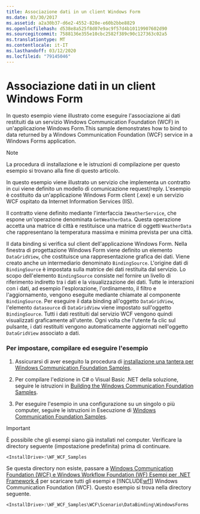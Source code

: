 ```yaml
---
title: Associazione dati in un client Windows Form
ms.date: 03/30/2017
ms.assetid: a2a30b37-d6e2-4552-820e-e60b2bbe8829
ms.openlocfilehash: d538e8a525f8d07e9ac9f57d4b10119907602d90
ms.sourcegitcommit: 7588136e355e10cbc2582f389c90c127363c02a5
ms.translationtype: MT
ms.contentlocale: it-IT
ms.lasthandoff: 03/12/2020
ms.locfileid: "79145046"
---
```

# <a name="data-binding-in-a-windows-forms-client"></a>Associazione dati in un client Windows Form
In questo esempio viene illustrato come eseguire l'associazione ai dati restituiti da un servizio Windows Communication Foundation (WCF) in un'applicazione Windows Form.This sample demonstrates how to bind to data returned by a Windows Communication Foundation (WCF) service in a Windows Forms application.  
  
> [!NOTE]
> La procedura di installazione e le istruzioni di compilazione per questo esempio si trovano alla fine di questo articolo.  
  
 In questo esempio viene illustrato un servizio che implementa un contratto in cui viene definito un modello di comunicazione request/reply. L'esempio è costituito da un'applicazione Windows Form client (.exe) e un servizio WCF ospitato da Internet Information Services (IIS).  
  
 Il contratto viene definito mediante l'interfaccia `IWeatherService`, che espone un'operazione denominata `GetWeatherData`. Questa operazione accetta una matrice di città e restituisce una matrice di oggetti `WeatherData` che rappresentano la temperatura massima e minima prevista per una città.  
  
 Il data binding si verifica sul client dell'applicazione Windows Form. Nella finestra di progettazione Windows Form viene definito un elemento `DataGridView`, che costituisce una rappresentazione grafica dei dati. Viene creato anche un intermediario denominato `BindingSource`. L'origine dati di `BindingSource` è impostata sulla matrice dei dati restituita dal servizio. Lo scopo dell'elemento `BindingSource` consiste nel fornire un livello di riferimento indiretto tra i dati e la visualizzazione dei dati. Tutte le interazioni con i dati, ad esempio l'esplorazione, l'ordinamento, il filtro e l'aggiornamento, vengono eseguite mediante chiamate al componente `BindingSource`. Per eseguire il data binding all'oggetto `DataGridView`, l'elemento `datasource` di `DataGridView` viene impostato sull'oggetto `BindingSource`. Tutti i dati restituiti dal servizio WCF vengono quindi visualizzati graficamente all'utente.  Ogni volta che l'utente fa clic sul pulsante, i dati restituiti vengono automaticamente aggiornati nell'oggetto `DataGridView` associato a dati.  
  
### <a name="to-set-up-build-and-run-the-sample"></a>Per impostare, compilare ed eseguire l'esempio  
  
1. Assicurarsi di aver eseguito la procedura di [installazione una tantera per Windows Communication Foundation Samples](../../../../docs/framework/wcf/samples/one-time-setup-procedure-for-the-wcf-samples.md).  
  
2. Per compilare l'edizione in C# o Visual Basic .NET della soluzione, seguire le istruzioni in [Building the Windows Communication Foundation Samples](../../../../docs/framework/wcf/samples/building-the-samples.md).  
  
3. Per eseguire l'esempio in una configurazione su un singolo o più computer, seguire le istruzioni in Esecuzione di [Windows Communication Foundation Samples](../../../../docs/framework/wcf/samples/running-the-samples.md).  
  
> [!IMPORTANT]
> È possibile che gli esempi siano già installati nel computer. Verificare la directory seguente (impostazione predefinita) prima di continuare.  
>
> `<InstallDrive>:\WF_WCF_Samples`  
>
> Se questa directory non esiste, passare a [Windows Communication Foundation (WCF) e Windows Workflow Foundation (WF) Esempi per .NET Framework 4](https://www.microsoft.com/download/details.aspx?id=21459) per scaricare tutti gli esempi e [!INCLUDE[wf1](../../../../includes/wf1-md.md)] Windows Communication Foundation (WCF). Questo esempio si trova nella directory seguente.  
>
> `<InstallDrive>:\WF_WCF_Samples\WCF\Scenario\DataBinding\WindowsForms`  
